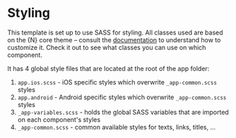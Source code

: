 # Styling

This template is set up to use SASS for styling. All classes used are based on the {N} core theme – consult the [documentation](https://docs.nativescript.org/angular/ui/theme.html#theme) to understand how to customize it. Check it out to see what classes you can use on which component.

It has 4 global style files that are located at the root of the app folder:

1. `app.ios.scss` - iOS specific styles which overwrite `_app-common.scss` styles
2. `app.android` - Android specific styles which overwrite `_app-common.scss` styles
3. `_app-variables.scss` - holds the global SASS variables that are imported on each component's styles
4. `_app-common.scss` - common available styles for texts, links, titles, ...